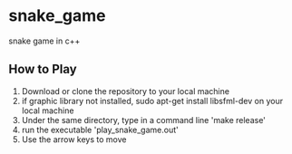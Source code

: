 # snake_game
snake game in c++

## How to Play
1.  Download or clone the repository to your local machine
2.  if graphic library not installed, sudo apt-get install libsfml-dev on your local machine
3.  Under the same directory, type in a command line 'make release'
4.  run the executable 'play_snake_game.out'
5.  Use the arrow keys to move
